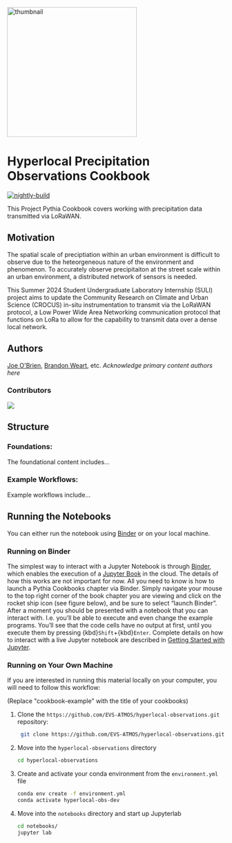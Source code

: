 <img src="ANL_RGB-01.png" alt="thumbnail" width="300"/>

# Hyperlocal Precipitation Observations Cookbook

[![nightly-build](https://github.com/EVS-ATMOS/hyperlocal-observations/actions/workflows/nightly-build.yaml/badge.svg)](https://github.com/EVS-ATMOS/hyperlocal-observations/actions/workflows/nightly-build.yaml)

This Project Pythia Cookbook covers working with precipitation data transmitted via LoRaWAN. 

## Motivation

The spatial scale of preciptiation within an urban environment is difficult to observe due to the heteorgeneous nature of the environment and phenomenon. 
To accurately observe precipitaiton at the street scale within an urban environment, a distributed network of sensors is needed.

This Summer 2024 Student Undergraduate Laboratory Internship (SULI) project aims to update the Community Research on Climate and Urban Science (CROCUS) in-situ 
instrumentation to transmit via the LoRaWAN protocol, a Low Power Wide Area Networking communication protocol that functions on LoRa to allow for the capability
to transmit data over a dense local network. 

## Authors

[Joe O'Brien](@jrobrien91), [Brandon Weart](@second-author), etc. _Acknowledge primary content authors here_

### Contributors

<a href="https://github.com/EVS-ATMOS/hyperlocal-observations/graphs/contributors">
  <img src="https://contrib.rocks/image?repo=EVS-ATMOS/hyperlocal-observations" />
</a>

## Structure

### Foundations:

  The foundational content includes...

### Example Workflows:

  Example workflows include...

## Running the Notebooks

You can either run the notebook using [Binder](https://binder.projectpythia.org/) or on your local machine.

### Running on Binder

The simplest way to interact with a Jupyter Notebook is through
[Binder](https://binder.projectpythia.org/), which enables the execution of a
[Jupyter Book](https://jupyterbook.org) in the cloud. The details of how this works are not
important for now. All you need to know is how to launch a Pythia
Cookbooks chapter via Binder. Simply navigate your mouse to
the top right corner of the book chapter you are viewing and click
on the rocket ship icon (see figure below), and be sure to select
“launch Binder”. After a moment you should be presented with a
notebook that you can interact with. I.e. you’ll be able to execute
and even change the example programs. You’ll see that the code cells
have no output at first, until you execute them by pressing
{kbd}`Shift`\+{kbd}`Enter`. Complete details on how to interact with
a live Jupyter notebook are described in [Getting Started with
Jupyter](https://foundations.projectpythia.org/foundations/getting-started-jupyter.html).

### Running on Your Own Machine

If you are interested in running this material locally on your computer, you will need to follow this workflow:

(Replace "cookbook-example" with the title of your cookbooks)

1. Clone the `https://github.com/EVS-ATMOS/hyperlocal-observations.git` repository:

   ```bash
    git clone https://github.com/EVS-ATMOS/hyperlocal-observations.git
   ```

1. Move into the `hyperlocal-observations` directory
   ```bash
   cd hyperlocal-observations
   ```
1. Create and activate your conda environment from the `environment.yml` file
   ```bash
   conda env create -f environment.yml
   conda activate hyperlocal-obs-dev
   ```
1. Move into the `notebooks` directory and start up Jupyterlab
   ```bash
   cd notebooks/
   jupyter lab
   ```
